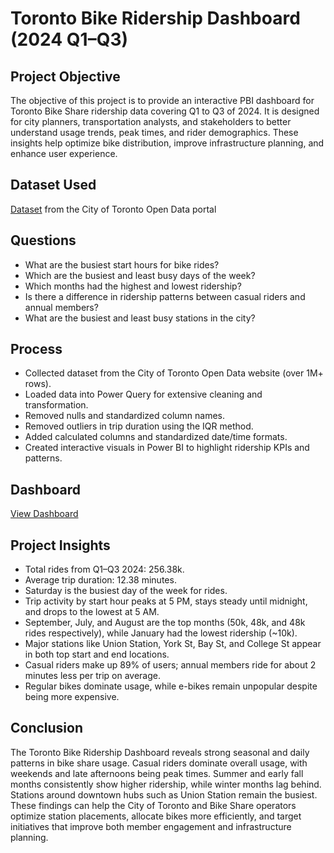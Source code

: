 # Toronto Bike Ridership Dashboard (2024 Q1–Q3)

## Project Objective  
The objective of this project is to provide an interactive PBI dashboard for Toronto Bike Share ridership data covering Q1 to Q3 of 2024. It is designed for city planners, transportation analysts, and stakeholders to better understand usage trends, peak times, and rider demographics. These insights help optimize bike distribution, improve infrastructure planning, and enhance user experience.  

## Dataset Used  
[Dataset](https://open.toronto.ca/dataset/bike-share-toronto-ridership-data/2024/) from the City of Toronto Open Data portal  

## Questions  
- What are the busiest start hours for bike rides?  
- Which are the busiest and least busy days of the week?  
- Which months had the highest and lowest ridership?  
- Is there a difference in ridership patterns between casual riders and annual members?  
- What are the busiest and least busy stations in the city?  

## Process  
- Collected dataset from the City of Toronto Open Data website (over 1M+ rows).  
- Loaded data into Power Query for extensive cleaning and transformation.  
- Removed nulls and standardized column names.  
- Removed outliers in trip duration using the IQR method.  
- Added calculated columns and standardized date/time formats.  
- Created interactive visuals in Power BI to highlight ridership KPIs and patterns.  

## Dashboard  
[View Dashboard](https://github.com/youneselkaisi/Toronto-Bike-Ridership-Dashboard/blob/main/Bike%20Share%20Dashboard%20screenshot.png)  

## Project Insights  
- Total rides from Q1–Q3 2024: 256.38k.  
- Average trip duration: 12.38 minutes.  
- Saturday is the busiest day of the week for rides.  
- Trip activity by start hour peaks at 5 PM, stays steady until midnight, and drops to the lowest at 5 AM.  
- September, July, and August are the top months (50k, 48k, and 48k rides respectively), while January had the lowest ridership (~10k).  
- Major stations like Union Station, York St, Bay St, and College St appear in both top start and end locations.  
- Casual riders make up 89% of users; annual members ride for about 2 minutes less per trip on average.  
- Regular bikes dominate usage, while e-bikes remain unpopular despite being more expensive.  

## Conclusion  
The Toronto Bike Ridership Dashboard reveals strong seasonal and daily patterns in bike share usage. Casual riders dominate overall usage, with weekends and late afternoons being peak times. Summer and early fall months consistently show higher ridership, while winter months lag behind. Stations around downtown hubs such as Union Station remain the busiest. These findings can help the City of Toronto and Bike Share operators optimize station placements, allocate bikes more efficiently, and target initiatives that improve both member engagement and infrastructure planning.  
